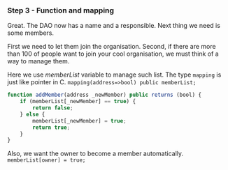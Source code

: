 ### Step 3 - Function and mapping

Great. The DAO now has a name and a responsible. Next thing we need is some members.

First we need to let them join the organisation. Second, if there are more than 100 of people want to join your cool organisation, we must think of a way to manage them.

Here we use _memberList_ variable to manage such list. The type `mapping` is just like pointer in C. `mapping(address=>bool) public memberList;`

```javascript
function addMember(address _newMember) public returns (bool) {
    if (memberList[_newMember] == true) {
        return false;
    } else {
        memberList[_newMember] = true;
        return true;
    }
}
```

Also, we want the owner to become a member automatically. `memberList[owner] = true;`

